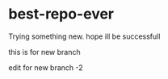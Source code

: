 # best-repo-ever


Trying something new.
hope ill be successfull

this is for new branch

edit for new branch -2

